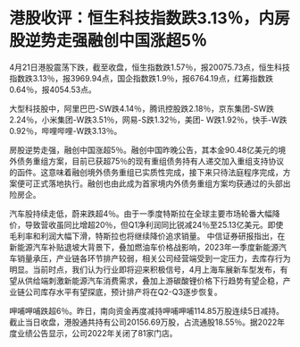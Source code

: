 # 港股收评：恒生科技指数跌3.13％，内房股逆势走强融创中国涨超5％

4月21日港股震荡下跌，截至收盘，恒生指数跌1.57％，报20075.73点，恒生科技指数跌3.13％，报3969.94点，国企指数跌1.9％，报6764.19点，红筹指数跌0.64％，报4054.53点。

大型科技股中，阿里巴巴-SW跌4.14％，腾讯控股跌2.18％，京东集团-SW跌2.24％，小米集团-W跌3.51％，网易-S跌1.32％，美团-
W跌1.92％，快手-W跌0.92％，哔哩哔哩-W跌3.13％。

房股逆势走强，融创中国涨超5％。融创中国昨晚公告，其本金90.48亿美元的境外债务重组方案，目前已获超75％的现有重组债务持有人递交加入重组支持协议的函件。这意味着融创境外债务重组已实质性完成，接下来只待法庭程序完成，方案便可正式落地执行。融创也由此成为首家境内外债务重组方案均获通过的头部出险房企。

汽车股持续走低，蔚来跌超4％。由于一季度特斯拉在全球主要市场轮番大幅降价，导致营收虽同比增超20％，但Q1净利润同比锐减24％至25.13亿美元。即使毛利率和利润大幅下滑，特斯拉也将继续降价追求销量。
中信证券研报指出，在新能源汽车补贴退坡大背景下，叠加燃油车价格战影响，2023年一季度新能源汽车销量承压，产业链各环节排产较弱，相关公司经营端受到一定压力，去库存行为明显。当前时点，我们认为行业即将迎来积极信号，4月上海车展新车型发布，有望从供给端刺激新能源汽车消费需求，叠加上游碳酸锂价格下行趋势有望企稳，产业链公司库存水平有望探底，预计排产将在Q2-Q3逐步恢复。

呷哺呷哺跌超6％。昨日，南向资金再度减持呷哺呷哺114.85万股连续5日减持。截止当日收盘，港股通共持有公司20156.69万股，占流通股18.55％。据2022年度业绩公告显示，公司2022年关闭了81家门店。

